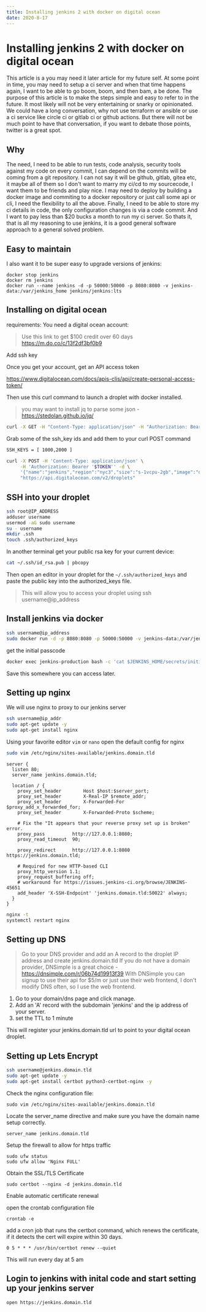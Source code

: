 ```yaml
---
title: Installing jenkins 2 with docker on digital ocean
date: 2020-8-17
---
```


# Installing jenkins 2 with docker on digital ocean

This article is a you may need it later article for my future self. At some point in time, you may need to setup a ci server and when that time happens again, I want to be able to go boom, boom, and then bam, a be done. The purpose of this article is to make the steps simple and easy to refer to in the future. It most likely will not be very entertaining or snarky or opinionated. We could have a long conversation, why not use terraform or ansible or use a ci service like circle ci or gitlab ci or github actions. But there will not be much point to have that conversation, if you want to debate those points, twitter is a great spot. 

## Why

The need, I need to be able to run tests, code analysis, security tools against my code on every commit, I can depend on the commits will be coming from a git repository. I can not say it will be github, gitlab, gitea etc, it maybe all of them so I don't want to marry my ci/cd to my sourcecode, I want them to be friends and play nice. I may need to deploy by building a docker image and commiting to a docker repository or just call some api or cli, I need the flexibility to all the above. Finally, I need to be able to store my ci details in code, the only configuration changes is via a code commit. And I want to pay less than $20 bucks a month to run my ci server. So thats it, that is all my reasoning to use jenkins, it is a good general software approach to a general solved problem. 

## Easy to maintain

I also want it to be super easy to upgrade versions of jenkins:

```
docker stop jenkins
docker rm jenkins
docker run --name jenkins -d -p 50000:50000 -p 8080:8080 -v jenkins-data:/var/jenkins_home jenkins/jenkins:lts
```

## Installing on digital ocean

requirements: You need a digital ocean account: 

> Use this link to get $100 credit over 60 days https://m.do.co/c/13f2df3bf0b9

Add ssh key

Once you get your account, get an API access token

https://www.digitalocean.com/docs/apis-clis/api/create-personal-access-token/

Then use this curl command to launch a droplet with docker installed.

> you may want to install jq to parse some json - https://stedolan.github.io/jq/ 

``` sh
curl -X GET -H "Content-Type: application/json" -H "Authorization: Bearer $DO_KEY" "https://api.digitalocean.com/v2/account/keys" | jq '.ssh_keys | .[] | .id, .name'
```

Grab some of the ssh_key ids and add them to your curl POST command

``` sh
SSH_KEYS = [ 1000,2000 ]

curl -X POST -H 'Content-Type: application/json' \
     -H 'Authorization: Bearer '$TOKEN'' -d \
     '{"name":"jenkins","region":"nyc3","size":"s-1vcpu-2gb","image":"docker-18-04", "ssh_keys": $SSH_KEYS }' \
     "https://api.digitalocean.com/v2/droplets"
```

## SSH into your droplet

``` sh
ssh root@IP_ADDRESS
adduser username
usermod -aG sudo username
su - username
mkdir .ssh
touch .ssh/authorized_keys
```

In another terminal get your public rsa key for your current device:

``` sh
cat ~/.ssh/id_rsa.pub | pbcopy
```

Then open an editor in your droplet for the `~/.ssh/authorized_keys` and paste the public key into the authorized_keys file.

> This will allow you to access your droplet using ssh username@ip_address

## Install jenkins via docker

``` sh
ssh username@ip_address
sudo docker run -d -p 8080:8080 -p 50000:50000 -v jenkins-data:/var/jenkins_home --restart unless-stopped --name jenkins jenkins/jenkins:lts
```

get the initial passcode

``` sh
docker exec jenkins-production bash -c 'cat $JENKINS_HOME/secrets/initialAdminPassword'
```

Save this somewhere you can access later.

## Setting up nginx

We will use nginx to proxy to our jenkins server

``` sh
ssh username@ip_addr
sudo apt-get update -y
sudo apt-get install nginx 
```

Using your favorite editor `vim` or `nano` open the default config for nginx

``` sh
sudo vim /etc/nginx/sites-available/jenkins.domain.tld
```

``` 
server {
  listen 80;
  server_name jenkins.domain.tld;

  location / {
    proxy_set_header        Host $host:$server_port;
    proxy_set_header        X-Real-IP $remote_addr;
    proxy_set_header        X-Forwarded-For $proxy_add_x_forwarded_for;
    proxy_set_header        X-Forwarded-Proto $scheme;

    # Fix the "It appears that your reverse proxy set up is broken" error.
    proxy_pass          http://127.0.0.1:8080;
    proxy_read_timeout  90;

    proxy_redirect      http://127.0.0.1:8080 https://jenkins.domain.tld;

    # Required for new HTTP-based CLI
    proxy_http_version 1.1;
    proxy_request_buffering off;
    # workaround for https://issues.jenkins-ci.org/browse/JENKINS-45651
    add_header 'X-SSH-Endpoint' 'jenkins.domain.tld:50022' always;
  }
}

```

``` sh
nginx -t
systemctl restart nginx
```

## Setting up DNS

> Go to your DNS provider and add an A record to the droplet IP address and create jenkins.domain.tld
> If you do not have a domain provider, DNSimple is a great choice - https://dnsimple.com/r/06b74d19913f39
> With DNSimple you can signup to use their api for $5/m or just use their web frontend, I don't 
> modify DNS often, so I use the web frontend.

1. Go to your domain/dns page and click manage.
2. Add an 'A' record with the subdomain 'jenkins' and the ip address of your server.
3. set the TTL to 1 minute

This will register your jenkins.domain.tld url to point to your digital ocean droplet.

## Setting up Lets Encrypt

``` sh
ssh username@jenkins.domain.tld
sudo apt-get update -y
sudo apt-get install certbot python3-certbot-nginx -y
```

Check the nginx configuration file:

```
sudo vim /etc/nginx/sites-available/jenkins.domain.tld
```

Locate the server_name directive and make sure you have the domain name setup correctly.

```
server_name jenkins.domain.tld
```

Setup the firewall to allow for https traffic

```
sudo ufw status
sudo ufw allow 'Nginx FULL'
```

Obtain the SSL/TLS Certificate

```
sudo certbot --nginx -d jenkins.domain.tld
```

Enable automatic certificate renewal

open the crontab configuration file

```
crontab -e
```

add a cron job that runs the certbot command, which renews the certificate, if it detects the cert will expire within 30 days.

```
0 5 * * * /usr/bin/certbot renew --quiet
```

This will run every day at 5 am

## Login to jenkins with inital code and start setting up your jenkins server

```
open https://jenkins.domain.tld
```



